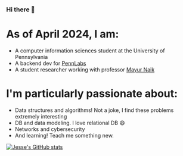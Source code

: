 ### Hi there 👋

# As of April 2024, I am:
- A computer information sciences student at the University of Pennsylvania
- A backend dev for [PennLabs](https://pennlabs.org/)
- A student researcher working with professor [Mayur Naik](https://www.cis.upenn.edu/~mhnaik/)

# I'm particularly passionate about:
- Data structures and algorithms! Not a joke, I find these problems extremely interesting
- DB and data modeling. I love relational DB 😄
- Networks and cybersecurity
- And learning! Teach me something new.

[![Jesse's GitHub stats](https://github-readme-stats.vercel.app/api?username=dr-Jess)](https://github.com/dr-Jess/github-readme-stats)

<!--
**dr-Jess/dr-Jess** is a ✨ _special_ ✨ repository because its `README.md` (this file) appears on your GitHub profile.

Here are some ideas to get you started:

- 🔭 I’m currently working on ...
- 🌱 I’m currently learning ...
- 👯 I’m looking to collaborate on ...
- 🤔 I’m looking for help with ...
- 💬 Ask me about ...
- 📫 How to reach me: ...
- 😄 Pronouns: ...
- ⚡ Fun fact: ...
-->
